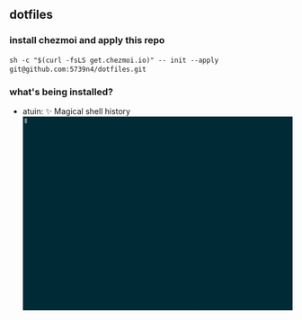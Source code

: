 ## dotfiles

### install chezmoi and apply this repo
```shell
sh -c "$(curl -fsLS get.chezmoi.io)" -- init --apply git@github.com:5739n4/dotfiles.git
```

### what's being installed?
* atuin: ✨ Magical shell history
![atuin animated demo](https://raw.githubusercontent.com/atuinsh/atuin/main/demo.gif "atuin animated demo")

